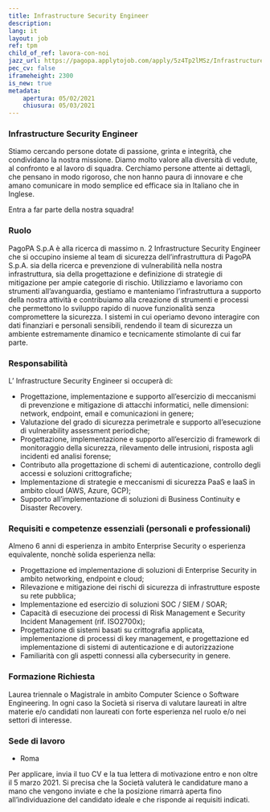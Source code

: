 ```yaml
---
title: Infrastructure Security Engineer
description:
lang: it
layout: job
ref: tpm
child_of_ref: lavora-con-noi
jazz_url: https://pagopa.applytojob.com/apply/5z4Tp2lMSz/Infrastructure-Security-Engineer
pec_cv: false
iframeheight: 2300
is_new: true
metadata:
    apertura: 05/02/2021
    chiusura: 05/03/2021
---
```

###  Infrastructure Security Engineer

Stiamo cercando persone dotate di passione, grinta e integrità, che condividano la nostra missione.
Diamo molto valore alla diversità di vedute, al confronto e al lavoro di squadra. Cerchiamo persone attente ai dettagli, che pensano in modo rigoroso, che non hanno paura di innovare e che amano comunicare in modo semplice ed efficace sia in Italiano che in Inglese.

Entra a far parte della nostra squadra!

### Ruolo

PagoPA S.p.A è alla ricerca di massimo n. 2 Infrastructure Security Engineer  che si occupino insieme al team di sicurezza dell’infrastruttura di PagoPA S.p.A. sia della ricerca e prevenzione di vulnerabilità nella nostra infrastruttura, sia della progettazione e definizione di strategie di mitigazione per ampie categorie di rischio.
Utilizziamo e lavoriamo con strumenti all’avanguardia, gestiamo e manteniamo l’infrastruttura a supporto della nostra attività e contribuiamo alla creazione di strumenti e processi che permettono lo sviluppo rapido di nuove funzionalità senza compromettere la sicurezza. I sistemi in cui operiamo devono interagire con dati finanziari e personali sensibili, rendendo il team di sicurezza un ambiente estremamente dinamico e tecnicamente stimolante di cui far parte.

### Responsabilità

L’ Infrastructure Security Engineer si occuperà di:
* Progettazione, implementazione e supporto all’esercizio di meccanismi di prevenzione e mitigazione di attacchi informatici, nelle dimensioni: network, endpoint, email e comunicazioni in genere;
* Valutazione del grado di sicurezza perimetrale e supporto all’esecuzione di vulnerability assessment periodiche;
*  Progettazione, implementazione e supporto all’esercizio di framework di monitoraggio della sicurezza, rilevamento delle intrusioni, risposta agli incidenti ed analisi forense;
* Contributo alla progettazione di schemi di autenticazione, controllo degli accessi e soluzioni crittografiche;
*  Implementazione di strategie e meccanismi di sicurezza PaaS e IaaS in ambito cloud (AWS, Azure, GCP);
*  Supporto all’implementazione di soluzioni di Business Continuity e Disaster Recovery.
 
### Requisiti e competenze essenziali (personali e professionali)
Almeno 6 anni di esperienza in ambito Enterprise Security o esperienza equivalente, nonchè solida esperienza nella:
*  Progettazione ed implementazione di soluzioni di Enterprise Security in ambito networking, endpoint e cloud;
*  Rilevazione e mitigazione dei rischi di sicurezza di infrastrutture esposte su rete pubblica;
*  Implementazione ed esercizio di soluzioni SOC / SIEM / SOAR;
*  Capacità di esecuzione dei processi di Risk Management e Security Incident Management (rif. ISO2700x);
*  Progettazione di sistemi basati su crittografia applicata, implementazione di processi di key management, e progettazione ed implementazione di sistemi di autenticazione e di autorizzazione
*  Familiarità con gli aspetti connessi alla cybersecurity in genere.

### Formazione Richiesta

Laurea triennale o Magistrale in ambito Computer Science o Software Engineering. In ogni caso la Società si riserva di valutare laureati in altre materie e/o candidati non laureati con forte esperienza nel ruolo e/o nei settori di interesse. 

###  Sede di lavoro
* Roma

Per applicare, invia il tuo CV e la tua lettera di motivazione entro e non oltre il 5 marzo 2021. Si precisa che la Società valuterà le candidature mano a mano che vengono inviate e che la posizione rimarrà aperta fino all’individuazione del candidato ideale e che risponde ai requisiti indicati.
